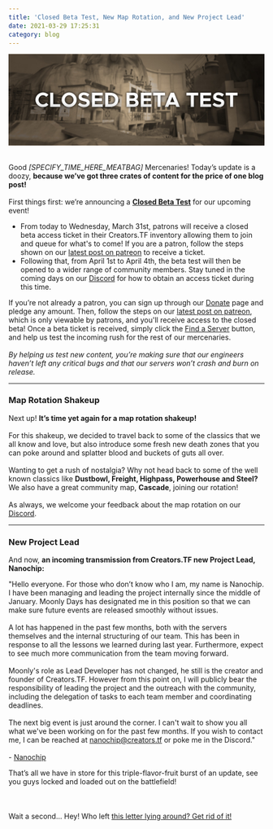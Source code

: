 ```yaml
---
title: 'Closed Beta Test, New Map Rotation, and New Project Lead'
date: 2021-03-29 17:25:31
category: blog
---
```


<img alt="closed beta test" src="/cdn/assets/images/blogposts/91/apr2021_beta.jpg"/>
<p>
</br>
Good <i>[SPECIFY_TIME_HERE_MEATBAG]</i> Mercenaries!
Today’s update is a doozy, <b>because we’ve got three crates of content for the price of one blog post!</b></br></br>
First things first: we’re announcing a <u><b>Closed Beta Test</b></u> for our upcoming event!</br>
<ul>
<li> From today to Wednesday, March 31st, patrons will receive a closed beta access ticket in their Creators.TF inventory allowing them to join and queue for what's to come! If you are a patron, follow the steps shown on our <a href='https://www.patreon.com/creatorstf/posts' target='_blank'>latest post on patreon</a> to receive a ticket.</br>
<li> Following that, from April 1st to April 4th, the beta test will then be opened to a wider range of community members. Stay tuned in the coming days on our <a href='/discord' target="_blank">Discord</a> for how to obtain an access ticket during this time.
</ul>

If you’re not already a patron, you can sign up through our <a href='/donate' target="_blank">Donate</a> page and pledge any amount. Then, follow the steps on our <a href='https://www.patreon.com/creatorstf/posts' target='_blank'>latest post on patreon</a>, which is only viewable by patrons, and you'll receive access to the closed beta! Once a beta ticket is received, simply click the <a href='/quickplay' target="_blank">Find a Server</a> button, and help us test the incoming rush for the rest of our mercenaries.</br></br>
<i>By helping us test new content, you’re making sure that our engineers haven’t left any critical bugs and that our servers
won’t crash and burn on release.</i>
</p>
<hr>
<h3>Map Rotation Shakeup</h3>
<p>
Next up! <b>It’s time yet again for a map rotation shakeup!</b></br></br> 
For this shakeup, we decided to travel back to some of the classics that we all know and love,
but also introduce some fresh new death zones that you can poke around and splatter blood and buckets of guts all over.</br></br>
Wanting to get a rush of nostalgia? Why not head back to some of the well known classics like <b>Dustbowl, Freight, Highpass, Powerhouse and Steel?</b>
We also have a great community map, <b>Cascade</b>, joining our rotation!</br></br>
As always, we welcome your feedback about the map rotation on our <a href='/discord/' target='_blank'>Discord</a>.
</p>
<hr>
<h3>New Project Lead</h3>
<p>
And now, <b>an incoming transmission from Creators.TF new Project Lead, Nanochip:</b>
</p>
<p class="quoteFromSomeone">
"Hello everyone. For those who don’t know who I am, my name is Nanochip. I have been managing and leading the project internally since the middle of January. Moonly Days has designated me in this position so that we can make sure future events are released smoothly without issues.</br></br>
A lot has happened in the past few months, both with the servers themselves and the internal structuring of our team. This has been in response to all the lessons we learned during last year. Furthermore, expect to see much more communication from the team moving forward.</br></br>
Moonly's role as Lead Developer has not changed, he still is the creator and founder of Creators.TF. However from this point on, I will publicly bear the responsibility of leading the project and the outreach with the community, including the delegation of tasks to each team member and coordinating deadlines.</br></br>
The next big event is just around the corner. I can't wait to show you all what we've been working on for the past few months. If you wish to contact me, I can be reached at <a href='mailto:nanochip@creators.tf'>nanochip@creators.tf</a> or poke me in the Discord."</br></br>
- <a href='/profiles/nanochip' target="_blank">Nanochip</a>
</p>

<p>
That’s all we have in store for this triple-flavor-fruit burst of an update, see you guys locked and loaded out on the battlefield!</br></br></br></br>
Wait a second... Hey! Who left <a href="/smithereens" target="_blank">this letter lying around? Get rid of it!</a>
</p>

